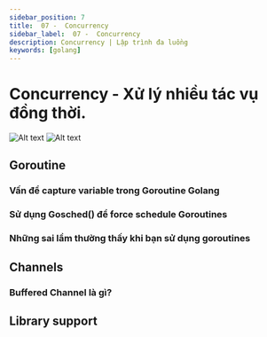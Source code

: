 ```yaml
---
sidebar_position: 7
title:  07 -  Concurrency
sidebar_label:  07 -  Concurrency
description: Concurrency | Lập trình đa luồng
keywords: [golang]
---
```

# Concurrency - Xử lý nhiều tác vụ đồng thời.
![Alt text](/img/concurrency.png)
![Alt text](/img/concurrency2.png)

## Goroutine
### Vấn đề capture variable trong Goroutine Golang
### Sử dụng Gosched() để force schedule Goroutines
### Những sai lầm thường thấy khi bạn sử dụng goroutines


## Channels
### Buffered Channel là gì? 

## Library support